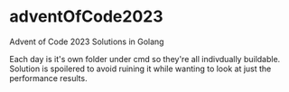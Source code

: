 # adventOfCode2023
Advent of Code 2023 Solutions in Golang

Each day is it's own folder under cmd so they're all indivdually buildable. Solution is spoilered to avoid ruining it while wanting to look at just the performance results.
